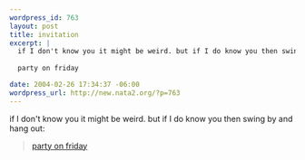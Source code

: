 ```yaml
--- 
wordpress_id: 763
layout: post
title: invitation
excerpt: |
  if I don't know you it might be weird. but if I do know you then swing by and hang out:
  
  party on friday

date: 2004-02-26 17:34:37 -06:00
wordpress_url: http://new.nata2.org/?p=763
---
```

if I don't know you it might be weird. but if I do know you then swing by and hang out:<br/><blockquote>

<a href="http://dopeman.org/party2.html">party on friday</a>
</blockquote>
